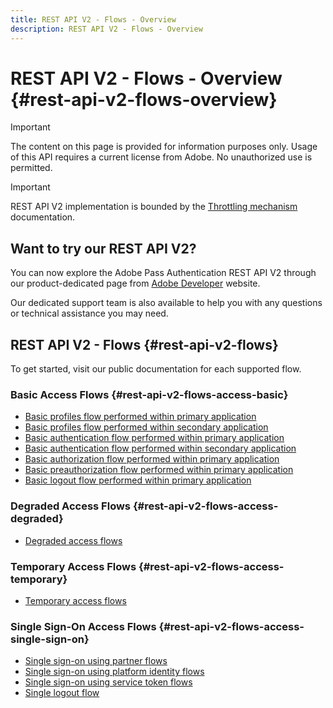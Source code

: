 ```yaml
---
title: REST API V2 - Flows - Overview
description: REST API V2 - Flows - Overview
---
```


# REST API V2 - Flows - Overview {#rest-api-v2-flows-overview}

>[!IMPORTANT]
>
> The content on this page is provided for information purposes only. Usage of this API requires a current license from Adobe. No unauthorized use is permitted.

>[!IMPORTANT]
>
> REST API V2 implementation is bounded by the [Throttling mechanism](/help/authentication/throttling-mechanism.md) documentation.

## Want to try our REST API V2?

You can now explore the Adobe Pass Authentication REST API V2 through our product-dedicated page from [Adobe Developer](https://developer.adobe.com/adobe-pass/) website.

Our dedicated support team is also available to help you with any questions or technical assistance you may need.

## REST API V2 - Flows {#rest-api-v2-flows}

To get started, visit our public documentation for each supported flow.

### Basic Access Flows {#rest-api-v2-flows-access-basic}

* [Basic profiles flow performed within primary application](./basic-access-flows/rest-api-v2-basic-profiles-primary-application-flow.md)
* [Basic profiles flow performed within secondary application](./basic-access-flows/rest-api-v2-basic-profiles-secondary-application-flow.md)
* [Basic authentication flow performed within primary application](./basic-access-flows/rest-api-v2-basic-authentication-primary-application-flow.md)
* [Basic authentication flow performed within secondary application](./basic-access-flows/rest-api-v2-basic-authentication-secondary-application-flow.md)
* [Basic authorization flow performed within primary application](./basic-access-flows/rest-api-v2-basic-authorization-primary-application-flow.md)
* [Basic preauthorization flow performed within primary application](./basic-access-flows/rest-api-v2-basic-preauthorization-primary-application-flow.md)
* [Basic logout flow performed within primary application](./basic-access-flows/rest-api-v2-basic-logout-primary-application-flow.md)

### Degraded Access Flows {#rest-api-v2-flows-access-degraded}

* [Degraded access flows](./degraded-access-flows/rest-api-v2-access-degraded-flows.md)

### Temporary Access Flows {#rest-api-v2-flows-access-temporary}

* [Temporary access flows](./temporary-access-flows/rest-api-v2-access-temporary-flows.md)

### Single Sign-On Access Flows {#rest-api-v2-flows-access-single-sign-on}

* [Single sign-on using partner flows](./single-sign-on-access-flows/rest-api-v2-single-sign-on-partner-flows.md)
* [Single sign-on using platform identity flows](./single-sign-on-access-flows/rest-api-v2-single-sign-on-platform-identity-flows.md)
* [Single sign-on using service token flows](./single-sign-on-access-flows/rest-api-v2-single-sign-on-service-token-flows.md)
* [Single logout flow](./single-sign-on-access-flows/rest-api-v2-single-sign-on-logout-flow.md)
